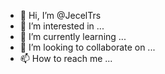 - 👋 Hi, I’m @JecelTrs
- 👀 I’m interested in ...
- 🌱 I’m currently learning ...
- 💞️ I’m looking to collaborate on ...
- 📫 How to reach me ...

<!---
JecelTrs/JecelTrs is a ✨ special ✨ repository because its `README.md` (this file) appears on your GitHub profile.
You can click the Preview link to take a look at your changes.
--->

